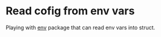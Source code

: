 # Read cofig from env vars

Playing with [env](https://github.com/caarlos0/env) package that can read env vars into struct.
